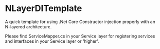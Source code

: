 # NLayerDITemplate
A quick template for using .Net Core Constructor injection properly with an N-layered architecture. 

Please find ServiceMapper.cs in your Service layer for registering services and interfaces in your Service layer or 'higher'.
